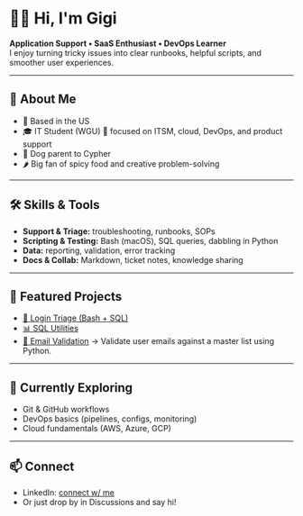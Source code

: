 # 👋🏾 Hi, I'm Gigi

**Application Support • SaaS Enthusiast • DevOps Learner**  
I enjoy turning tricky issues into clear runbooks, helpful scripts, and smoother user experiences.

---

## 🌟 About Me
- 📍 Based in the US 
- 🎓 IT Student (WGU) 🦉 focused on ITSM, cloud, DevOps, and product support  
- 🐾 Dog parent to Cypher  
- 🌶️ Big fan of spicy food and creative problem-solving

---

## 🛠️ Skills & Tools
- **Support & Triage:** troubleshooting, runbooks, SOPs  
- **Scripting & Testing:** Bash (macOS), SQL queries, dabbling in Python  
- **Data:** reporting, validation, error tracking  
- **Docs & Collab:** Markdown, ticket notes, knowledge sharing

---

## 🚀 Featured Projects
- [🔐 Login Triage (Bash + SQL)](https://github.com/gigi-bytes/login-triage-bash)  
- [📊 SQL Utilities](https://github.com/gigi-bytes/sql-utilities)
- [📧 Email Validation](https://github.com/gigi-bytes/python-solutions/tree/main) → Validate user emails against a master list using Python.

---

## 🌱 Currently Exploring
- Git & GitHub workflows  
- DevOps basics (pipelines, configs, monitoring)  
- Cloud fundamentals (AWS, Azure, GCP)

---

## 📫 Connect
- LinkedIn: [connect w/ me](https://linkedin.com/in/ginealamar)  
- Or just drop by in Discussions and say hi!
